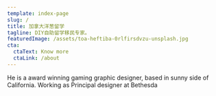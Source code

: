```yaml
---
template: index-page
slug: /
title: 加拿大洋葱留学
tagline: DIY自助留学移民专家。
featuredImage: /assets/toa-heftiba-0rlfirsdvzu-unsplash.jpg
cta:
  ctaText: Know more
  ctaLink: /about
---
```


He is a award winning gaming graphic designer, based in sunny side of California. Working as Principal designer at Bethesda
